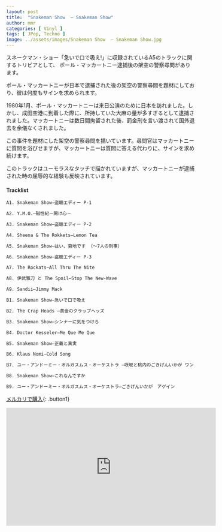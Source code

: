 ```yaml
---
layout: post
title:  "Snakeman Show  – Snakeman Show"
author: mmr
categories: [ Vinyl ]
tags: [ JPop, Techno ]
image: ../assets/images/Snakeman Show  – Snakeman Show.jpg
---
```


スネークマン・ショー「急いで口で吸え!」に収録されているA5のトラックに関するトリビアとして、
ポール・マッカートニー逮捕後の架空の警察尋問があります。

ポール・マッカートニーが日本で逮捕された後の架空の警察尋問を題材にしており、彼は何度もサインを求められます。

1980年1月、ポール・マッカートニーは来日公演のために日本を訪れました。しかし、成田空港に到着した際に、所持していた大麻の量が多すぎるとして逮捕されました。マッカートニーは数日間拘留された後、罰金刑を言い渡されて国外退去を余儀なくされました。

この事件を題材にした架空の警察尋問を描いています。尋問官はマッカートニーに質問を浴びせますが、マッカートニーは質問に答える代わりに、サインを求め続けます。

このトラックはユーモラスなタッチで描かれていますが、マッカートニーが逮捕された時の屈辱的な経験も反映されています。

#### Tracklist
```md
A1. Snakeman Show–盗聴エディー P-1

A2. Y.M.O.–磁性紀－開け心－

A3. Snakeman Show–盗聴エディー P-2

A4. Sheena & The Rokkets–Lemon Tea

A5. Snakeman Show–はい、菊地です （～7人の刑事）

A6. Snakeman Show–盗聴エディー P-3

A7. The Rockats–All Thru The Nite

A8. 伊武雅刀 と The Spoil–Stop The New-Wave

A9. Sandii–Jimmy Mack

B1. Snakeman Show–急いで口で吸え

B2. The Crap Heads –黄金のクラップヘッズ

B3. Snakeman Show–シンナーに気をつけろ

B4. Doctor Kesseler–Me Que Me Que

B5. Snakeman Show–正義と真実

B6. Klaus Nomi–Cold Song

B7. ユー・アンドーミー・オルガスムス・オーケストラ –咲坂と桃内のごきげんいかが ワン・ツゥ・スリー

B8. Snakeman Show–これなんですか

B9. ユー・アンドーミー・オルガスムス・オーケストラ–ごきげんいかが　アゲイン
```


[メルカリで購入](https://jp.mercari.com/item/m52075146964?afid=6142608987){: .button1}

<iframe width="560" height="315" src="https://www.youtube.com/embed/rZa6IHtxtCg?si=LjMvttUPLWDdvhtc" title="YouTube video player" frameborder="0" allow="accelerometer; autoplay; clipboard-write; encrypted-media; gyroscope; picture-in-picture; web-share" referrerpolicy="strict-origin-when-cross-origin" allowfullscreen></iframe>